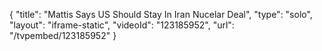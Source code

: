 {
    "title": "Mattis Says US Should Stay In Iran Nucelar Deal",
    "type": "solo",
    "layout": "iframe-static",
    "videoId": "123185952",
    "url": "\/tvpembed\/123185952"
}